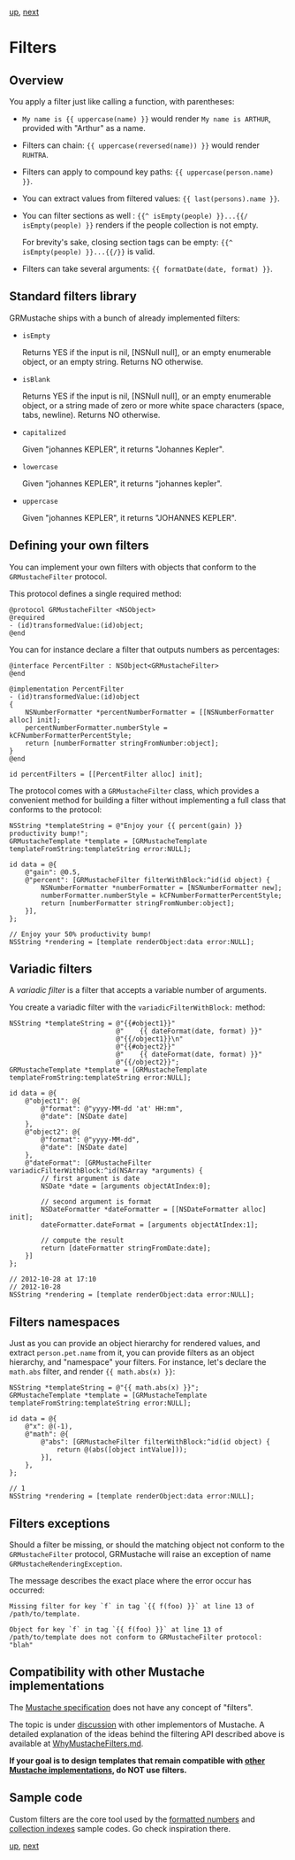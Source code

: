 [up](../../../../GRMustache#documentation), [next](delegate.md)

Filters
=======

Overview
--------

You apply a filter just like calling a function, with parentheses:

- `My name is {{ uppercase(name) }}` would render `My name is ARTHUR`, provided with "Arthur" as a name.

- Filters can chain: `{{ uppercase(reversed(name)) }}` would render `RUHTRA`.

- Filters can apply to compound key paths: `{{ uppercase(person.name) }}`.

- You can extract values from filtered values: `{{ last(persons).name }}`.

- You can filter sections as well : `{{^ isEmpty(people) }}...{{/ isEmpty(people) }}` renders if the people collection is not empty.
    
    For brevity's sake, closing section tags can be empty: `{{^ isEmpty(people) }}...{{/}}` is valid.

- Filters can take several arguments: `{{ formatDate(date, format) }}`.


Standard filters library
------------------------

GRMustache ships with a bunch of already implemented filters:

- `isEmpty`
    
    Returns YES if the input is nil, [NSNull null], or an empty enumerable object, or an empty string. Returns NO otherwise.

- `isBlank`
    
    Returns YES if the input is nil, [NSNull null], or an empty enumerable object, or a string made of zero or more white space characters (space, tabs, newline). Returns NO otherwise.

- `capitalized`
    
    Given "johannes KEPLER", it returns "Johannes Kepler".
    
- `lowercase`
    
    Given "johannes KEPLER", it returns "johannes kepler".

- `uppercase`
    
    Given "johannes KEPLER", it returns "JOHANNES KEPLER".


Defining your own filters
-------------------------

You can implement your own filters with objects that conform to the `GRMustacheFilter` protocol.

This protocol defines a single required method:

```objc
@protocol GRMustacheFilter <NSObject>
@required
- (id)transformedValue:(id)object;
@end
```

You can for instance declare a filter that outputs numbers as percentages:

```objc
@interface PercentFilter : NSObject<GRMustacheFilter>
@end

@implementation PercentFilter
- (id)transformedValue:(id)object
{
    NSNumberFormatter *percentNumberFormatter = [[NSNumberFormatter alloc] init];
    percentNumberFormatter.numberStyle = kCFNumberFormatterPercentStyle;
    return [numberFormatter stringFromNumber:object];
}
@end

id percentFilters = [[PercentFilter alloc] init];
```

The protocol comes with a `GRMustacheFilter` class, which provides a convenient method for building a filter without implementing a full class that conforms to the protocol:

```objc
NSString *templateString = @"Enjoy your {{ percent(gain) }} productivity bump!";
GRMustacheTemplate *template = [GRMustacheTemplate templateFromString:templateString error:NULL];

id data = @{
    @"gain": @0.5,
    @"percent": [GRMustacheFilter filterWithBlock:^id(id object) {
        NSNumberFormatter *numberFormatter = [NSNumberFormatter new];
        numberFormatter.numberStyle = kCFNumberFormatterPercentStyle;
        return [numberFormatter stringFromNumber:object];
    }],
};

// Enjoy your 50% productivity bump!
NSString *rendering = [template renderObject:data error:NULL];
```

Variadic filters
----------------

A *variadic filter* is a filter that accepts a variable number of arguments.

You create a variadic filter with the `variadicFilterWithBlock:` method:

```objc
NSString *templateString = @"{{#object1}}"
                           @"    {{ dateFormat(date, format) }}"
                           @"{{/object1}}\n"
                           @"{{#object2}}"
                           @"    {{ dateFormat(date, format) }}"
                           @"{{/object2}}";
GRMustacheTemplate *template = [GRMustacheTemplate templateFromString:templateString error:NULL];

id data = @{
    @"object1": @{
        @"format": @"yyyy-MM-dd 'at' HH:mm",
        @"date": [NSDate date]
    },
    @"object2": @{
        @"format": @"yyyy-MM-dd",
        @"date": [NSDate date]
    },
    @"dateFormat": [GRMustacheFilter variadicFilterWithBlock:^id(NSArray *arguments) {
        // first argument is date
        NSDate *date = [arguments objectAtIndex:0];
        
        // second argument is format
        NSDateFormatter *dateFormatter = [[NSDateFormatter alloc] init];
        dateFormatter.dateFormat = [arguments objectAtIndex:1];
        
        // compute the result
        return [dateFormatter stringFromDate:date];
    }]
};

// 2012-10-28 at 17:10
// 2012-10-28
NSString *rendering = [template renderObject:data error:NULL];
```

Filters namespaces
------------------

Just as you can provide an object hierarchy for rendered values, and extract `person.pet.name` from it, you can provide filters as an object hierarchy, and "namespace" your filters. For instance, let's declare the `math.abs` filter, and render `{{ math.abs(x) }}`:

```objc
NSString *templateString = @"{{ math.abs(x) }}";
GRMustacheTemplate *template = [GRMustacheTemplate templateFromString:templateString error:NULL];

id data = @{
    @"x": @(-1),
    @"math": @{
        @"abs": [GRMustacheFilter filterWithBlock:^id(id object) {
            return @(abs([object intValue]));
        }],
    },
};

// 1
NSString *rendering = [template renderObject:data error:NULL];
```


Filters exceptions
------------------

Should a filter be missing, or should the matching object not conform to the `GRMustacheFilter` protocol, GRMustache will raise an exception of name `GRMustacheRenderingException`.

The message describes the exact place where the error occur has occurred:

    Missing filter for key `f` in tag `{{ f(foo) }}` at line 13 of /path/to/template.
    
    Object for key `f` in tag `{{ f(foo) }}` at line 13 of /path/to/template does not conform to GRMustacheFilter protocol: "blah"


Compatibility with other Mustache implementations
-------------------------------------------------

The [Mustache specification](https://github.com/mustache/spec) does not have any concept of "filters".

The topic is under [discussion](http://github.com/mustache/spec/issues/41) with other implementors of Mustache. A detailed explanation of the ideas behind the filtering API described above is available at [WhyMustacheFilters.md](../Articles/WhyMustacheFilters.md).

**If your goal is to design templates that remain compatible with [other Mustache implementations](https://github.com/defunkt/mustache/wiki/Other-Mustache-implementations), do NOT use filters.**


Sample code
-----------

Custom filters are the core tool used by the [formatted numbers](sample_code/number_formatting.md) and [collection indexes](sample_code/indexes.md) sample codes. Go check inspiration there.


[up](../../../../GRMustache#documentation), [next](delegate.md)
